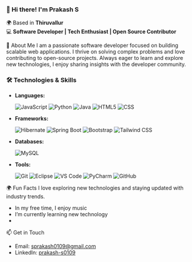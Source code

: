 ### 👋 Hi there! I'm **Prakash S**

🌍 Based in **Thiruvallur**  
💻 **Software Developer | Tech Enthusiast | Open Source Contributor**



🌟 About Me
I am a passionate software developer focused on building scalable web applications. I thrive on solving complex problems and love contributing to open-source projects. Always eager to learn and explore new technologies, I enjoy sharing insights with the developer community.

### 🛠️ Technologies & Skills

- **Languages:**
  
  ![JavaScript](https://img.icons8.com/color/48/000000/javascript.png)    ![Python](https://img.icons8.com/color/48/000000/python.png)  ![Java](https://img.icons8.com/color/48/000000/java-coffee-cup-logo.png)  ![HTML5](https://img.icons8.com/color/48/000000/html-5.png)    ![CSS](https://img.icons8.com/color/48/000000/css3.png) 

- **Frameworks:**
  
   ![Hibernate](https://img.icons8.com/color/48/000000/hibernate.png)  ![Spring Boot](https://img.icons8.com/color/48/000000/spring.png)  ![Bootstrap](https://img.icons8.com/color/48/000000/bootstrap.png) ![Tailwind CSS](https://img.icons8.com/color/48/000000/tailwindcss.png)

- **Databases:**
  
  ![MySQL](https://img.icons8.com/color/48/000000/mysql-logo.png)
  
- **Tools:**
  
  ![Git](https://img.icons8.com/color/48/000000/git.png)   ![Eclipse](https://img.icons8.com/color/48/000000/eclipse.png)   ![VS Code](https://img.icons8.com/color/48/000000/visual-studio-code-2019.png)  ![PyCharm](https://img.icons8.com/color/48/000000/pycharm.png) ![GitHub](https://img.icons8.com/color/48/000000/github-2.png)


🌍 Fun Facts
I love exploring new technologies and staying updated with industry trends.
- In my free time, I enjoy music
- I’m currently learning new technology
- 

📫 Get in Touch
- Email: sprakash0109@gmail.com
- LinkedIn: [prakash-s0109](https://www.linkedin.com/in/prakash-s0109/)
